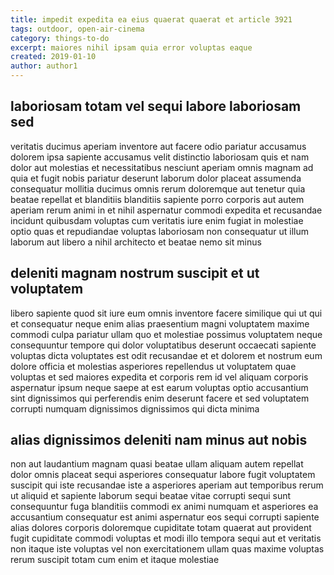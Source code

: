 ```yaml
---
title: impedit expedita ea eius quaerat quaerat et article 3921
tags: outdoor, open-air-cinema
category: things-to-do
excerpt: maiores nihil ipsam quia error voluptas eaque
created: 2019-01-10
author: author1
---
```


## laboriosam totam vel sequi labore laboriosam sed

veritatis ducimus aperiam inventore aut facere odio pariatur accusamus dolorem ipsa sapiente accusamus velit distinctio laboriosam quis et nam dolor aut molestias et necessitatibus nesciunt aperiam omnis magnam ad quia et fugit nobis pariatur deserunt laborum dolor placeat assumenda consequatur mollitia ducimus omnis rerum doloremque aut tenetur quia beatae repellat et blanditiis blanditiis sapiente porro corporis aut autem aperiam rerum animi in et nihil aspernatur commodi expedita et recusandae incidunt quibusdam voluptas cum veritatis iure enim fugiat in molestiae optio quas et repudiandae voluptas laboriosam non consequatur ut illum laborum aut libero a nihil architecto et beatae nemo sit minus

## deleniti magnam nostrum suscipit et ut voluptatem

libero sapiente quod sit iure eum omnis inventore facere similique qui ut qui et consequatur neque enim alias praesentium magni voluptatem maxime commodi culpa pariatur ullam quo et molestiae possimus voluptatem neque consequuntur tempore qui dolor voluptatibus deserunt occaecati sapiente voluptas dicta voluptates est odit recusandae et et dolorem et nostrum eum dolore officia et molestias asperiores repellendus ut voluptatem quae voluptas et sed maiores expedita et corporis rem id vel aliquam corporis aspernatur ipsum neque saepe at est earum voluptas optio accusantium sint dignissimos qui perferendis enim deserunt facere et sed voluptatem corrupti numquam dignissimos dignissimos qui dicta minima

## alias dignissimos deleniti nam minus aut nobis

non aut laudantium magnam quasi beatae ullam aliquam autem repellat dolor omnis placeat sequi asperiores consequatur labore fugit voluptatem suscipit qui iste recusandae iste a asperiores aperiam aut temporibus rerum ut aliquid et sapiente laborum sequi beatae vitae corrupti sequi sunt consequuntur fuga blanditiis commodi ex animi numquam et asperiores ea accusantium consequatur est animi aspernatur eos sequi corrupti sapiente alias dolores corporis doloremque cupiditate totam quaerat aut provident fugit cupiditate commodi voluptas et modi illo tempora sequi aut et veritatis non itaque iste voluptas vel non exercitationem ullam quas maxime voluptas rerum suscipit totam cum enim et itaque molestiae
